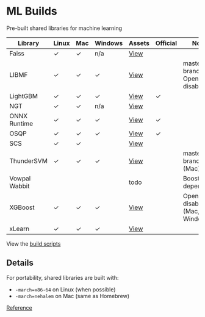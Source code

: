# ML Builds

Pre-built shared libraries for machine learning

Library | Linux | Mac | Windows | Assets | Official | Notes
--- | --- | --- | --- | --- | --- | ---
Faiss | ✓ | ✓ | n/a | [View](https://github.com/ankane/ml-builds/releases/tag/faiss-1.6.1) | |
LIBMF | ✓ | ✓ | ✓ | [View](https://github.com/ankane/ml-builds/releases/tag/libmf-201) | | master branch, OpenMP disabled
LightGBM | ✓ | ✓ | ✓ | [View](https://github.com/microsoft/LightGBM/releases) | ✓ |
NGT | ✓ | ✓ | n/a | [View](https://github.com/ankane/ml-builds/releases/tag/ngt-1.8.4) | |
ONNX Runtime | ✓ | ✓ | ✓ | [View](https://github.com/microsoft/onnxruntime/releases) | ✓ |
OSQP | ✓ | ✓ | ✓ | [View](https://bintray.com/bstellato/generic/OSQP#files) | ✓ |
SCS | ✓ | ✓ | | [View](https://github.com/ankane/ml-builds/releases/tag/scs-2.0.2) | |
ThunderSVM | ✓ | ✓ | ✓ | [View](https://github.com/ankane/ml-builds/releases/tag/thundersvm-0.3.4) | | master branch (Mac)
Vowpal Wabbit | | | | todo | | Boost dependency
XGBoost | ✓ | ✓ | ✓ | [View](https://github.com/ankane/ml-builds/releases/tag/xgboost-0.90) | | OpenMP disabled (Mac, Windows)
xLearn | ✓ | ✓ | ✓ | [View](https://github.com/ankane/ml-builds/releases/tag/xlearn-0.4.4) | |

View the [build scripts](.github/workflows)

## Details

For portability, shared libraries are built with:

- `-march=x86-64` on Linux (when possible)
- `-march=nehalem` on Mac (same as Homebrew)

[Reference](https://gcc.gnu.org/onlinedocs/gcc/x86-Options.html)
